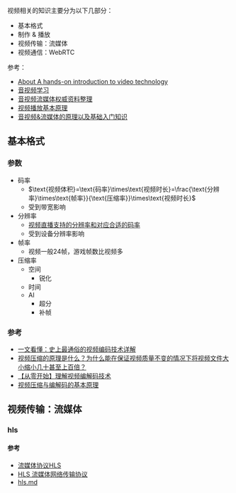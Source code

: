 视频相关的知识主要分为以下几部分：

- 基本格式
- 制作 & 播放
- 视频传输：流媒体
- 视频通信：WebRTC

参考：

- [About A hands-on introduction to video technology](https://github.com/leandromoreira/digital_video_introduction/blob/master/README-cn.md)
- [音视频学习](https://github.com/gongluck/AnalysisAVP)
- [音视频流媒体权威资料整理](https://github.com/0voice/audio_video_streaming)
- [视频播放基本原理](http://www.zhangdongxuan.com/2018/09/01/%E8%A7%86%E9%A2%91%E6%92%AD%E6%94%BE%E5%9F%BA%E6%9C%AC%E5%8E%9F%E7%90%86/)
- [音视频&amp;流媒体的原理以及基础入门知识](https://cloud.tencent.com/developer/article/2121077)

## 基本格式

### 参数

- 码率
  - $\text{视频体积}=\text{码率}\times\text{视频时长}=\frac{\text{分辨率}\times\text{帧率}}{\text{压缩率}}\times\text{视频时长}$
  - 受到带宽影响
- 分辨率
  - [视频直播支持的分辨率和对应合适的码率](https://help.aliyun.com/zh/live/support/what-resolutions-and-bitrates-does-apsaravideo-live-support)
  - 受到设备分辨率影响
- 帧率
  - 视频一般24帧，游戏帧数比视频多
- 压缩率
  - 空间
    - 锐化
  - 时间 
  - AI
    - 超分
    - 补帧

### 参考

- [一文看懂：史上最通俗的视频编码技术详解](https://www.easemob.com/news/3614)
- [视频压缩的原理是什么？为什么能在保证视频质量不变的情况下将视频文件大小缩小几十甚至上百倍？](https://www.zhihu.com/question/384280771)
- [【从零开始】理解视频编解码技术](https://zhuanlan.zhihu.com/p/93398878)
- [视频压缩与编解码的基本原理](https://zhuanlan.zhihu.com/p/67305755)

## 视频传输：流媒体

### hls

#### 参考

- [流媒体协议HLS](https://zhuanlan.zhihu.com/p/355136397)
- [HLS 流媒体网络传输协议](https://tsejx.github.io/javascript-guidebook/computer-networks/computer-network-architecture/hls/)
- [hls.md](https://github.com/CharonChui/AndroidNote/blob/master/VideoDevelopment/%E6%B5%81%E5%AA%92%E4%BD%93%E5%8D%8F%E8%AE%AE/HLS.md)
